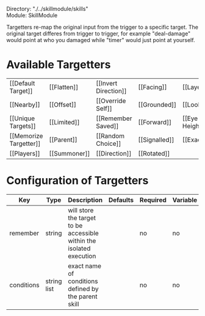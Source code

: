 Directory: "./../skillmodule/skills"  
Module: SkillModule

Targetters re-map the original input from the trigger to a specific target. The original target differes from trigger to trigger, for example "deal-damage" would point at who you damaged while "timer" would just point at yourself.

# Available Targetters

| | | | | |
|-|-|-|-|-|
| [[Default Target]] | [[Flatten]] | [[Invert Direction]] | [[Facing]] | [[Layered]] |
| [[Nearby]] | [[Offset]] | [[Override Self]] | [[Grounded]] | [[Looking]] |
| [[Unique Targets]] | [[Limited]] | [[Remember Saved]] | [[Forward]] | [[Eye Height]] |
| [[Memorize Targetter]] | [[Parent]] | [[Random Choice]] | [[Signalled]] | [[Exact]] |
| [[Players]] | [[Summoner]] | [[Direction]] | [[Rotated]] | |

# Configuration of Targetters

| Key | Type | Description | Defaults | Required | Variable |
|-|-|-|-|-|-|
| remember | string | will store the target to be accessible within the isolated execution | | no | no |
| conditions | string list | exact name of conditions defined by the parent skill | | no | no |